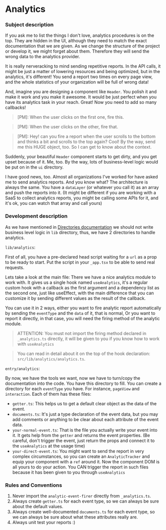 # Analytics

### Subject description

If you ask me to list the things I don't love, analytics procedures is on the top. They are hidden in the UI, although they need to match the exact documentation that we are given. As we change the structure of the project or develop it, we might forget about them. Therefore they will send the wrong data to the analytics provider.

It is really nerveracking to mind sending repetitive reports. In the API calls, it might be just a matter of lowering resources and being optimized, but in the analytics, it's different! You send a report two times on every page view, and the whole statistics of your organization will be full of wrong data!

And, imagine you are designing a component like `Header`. You polish it and make it work and you make it awesome. It would be just perfect when you have its analytics task in your reach. Great! Now you need to add so many callbacks!

> [PM]: When the user clicks on the first one, fire this.

> [PM]: When the user clicks on the other, fire that.

> [PM]: Hey! can you fire a report when the user scrolls to the bottom and thinks a bit and scrolls to the top again? Cool! By the way, send me this HUGE object, too. So I can get to know about the context.

Suddenly, your beautiful `Header` component starts to get dirty, and you get upset because of it. Me, too. By the way, lots of business-level logic would be put on in the `ui` directory.

I have good news, too. Almost all organizations I've worked for have asked me to send analytics reports. And you know what? The architecture is always the same. You have a `dataLayer` (or whatever you call it) as an array and push the reports into it. (It might be different if you are working with a SaaS to collect analytics reports, you might be calling some APIs for it, and it's ok, you can watch that array and call yours)

### Development description

As we have mentioned in [Directories documentation](https://github.com/movahedan/next-boilerplate/blob/main/docs/directories.md "Rule 9") we should not write business level logic in `lib` directory, thus, we have 2 directories to handle analytics.

`lib/analytics`:

   First of all, you have a pre-declared head script waiting for a `url` as a prop to be ready to start. Put the script in your `_app.tsx` to be able to send real requests.
    
   Lets take a look at the main file: There we have a nice analytics module to work with. It gives us a single hook named `useAnalytics`, it's a regular custom hook with a callback as the first argument and a dependency list as the second one, just like useEffect, with the main difference that you can customize it by sending different values as the result of the callback.

   You can use it in 2 ways, either you want to fire analytic report automatically by sending the `eventType` and the `data` of it, that is normal, Or you want to report it directly, in that case, you will need the firing method of the analytic module.
    
> ATTENTION: You must not import the firing method declared in `_analytics.ts` directly, it will be given to you if you know how to work with `useAnalytics`

> You can read in detail about it on the top of the hook declaration: `src/lib/analytics/analytics.ts`.
    
`entry/analytics`:

   By now, we have the tools we want, now we have to turn/copy the documentation into the code. You have this directory to fill. You can create a directory for each `eventType` you have. For instance, `pageView` and `interaction`. Each of them has these files:
   - `getter.ts`: 
      This helps us to get a default clear object as the data of the event.
   - `documents.ts`: 
      It's just a type declaration of the event data, but you may add comments or anything to be clear about each attribute of the event data.
   - `your-normal-event.ts`: 
      That is the file you actually write your event into it. It gets help from the `getter` and returns the event properties. (Be careful, don't trigger the event, just return the props and connect it to the `useAnalytics` at the usage time)
   - `your-direct-event.ts`: 
      You might want to send the report in very complex circumstances, so you can create an `AnalyticTracker` and equip your component with a `ref` around it. Now the component DOM is all yours to do your action. You CAN trigger the report in such files because it has been given to you through `useAnalytics`

### Rules and Conventions

1. Never import the `analytic-event-firer` directly from `_analytics.ts`.
2. Always create `getter.ts` for each event type, so we can always be sure about the default values.
3. Always create well-documented `documents.ts` for each event type, so we can always be sure about what these attributes really are.
4. Always unit test your reports :)
